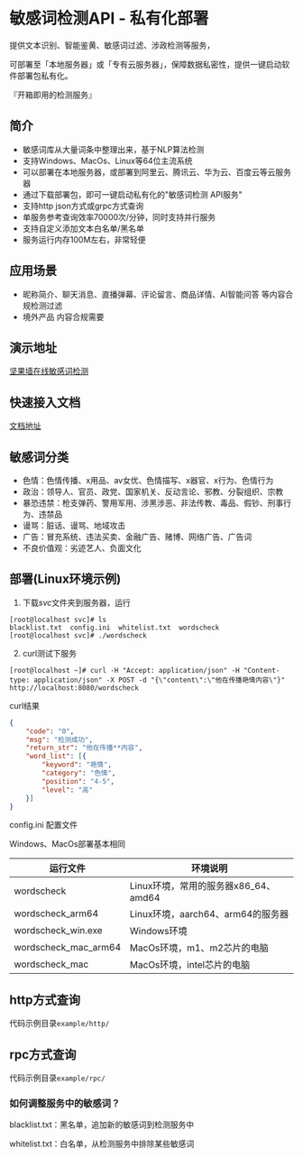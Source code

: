 # 敏感词检测API - 私有化部署
提供文本识别、智能鉴黄、敏感词过滤、涉政检测等服务，

可部署至「本地服务器」或「专有云服务器」，保障数据私密性，提供一键启动软件部署包私有化。

『开箱即用的检测服务』


## 简介
+ 敏感词库从大量词条中整理出来，基于NLP算法检测
+ 支持Windows、MacOs、Linux等64位主流系统
+ 可以部署在本地服务器，或部署到阿里云、腾讯云、华为云、百度云等云服务器
+ 通过下载部署包，即可一键启动私有化的"敏感词检测 API服务"
+ 支持http json方式或grpc方式查询
+ 单服务参考查询效率70000次/分钟，同时支持并行服务
+ 支持自定义添加文本白名单/黑名单
+ 服务运行内存100M左右，非常轻便


## 应用场景
+ 昵称简介、聊天消息、直播弹幕、评论留言、商品详情、AI智能问答 等内容合规检测过滤
+ 境外产品 内容合规需要


## 演示地址
[坚果墙在线敏感词检测]


## 快速接入文档
[文档地址]

##  敏感词分类
+ 色情：色情传播、x用品、av女优、色情描写、x器官、x行为、色情行为
+ 政治：领导人、官员、政党、国家机关、反动言论、邪教、分裂组织、宗教
+ 暴恐违禁：枪支弹药、警用军用、涉黑涉恶、非法传教、毒品、假钞、刑事行为、违禁品
+ 谩骂：脏话、谩骂、地域攻击
+ 广告：冒充系统、违法买卖、金融广告、赌博、网络广告、广告词
+ 不良价值观：劣迹艺人、负面文化

##  部署(Linux环境示例)
1. 下载*svc*文件夹到服务器，运行
```shell
[root@localhost svc]# ls
blacklist.txt  config.ini  whitelist.txt  wordscheck
[root@localhost svc]# ./wordscheck
```

2. curl测试下服务
```shell
[root@localhost ~]# curl -H "Accept: application/json" -H "Content-type: application/json" -X POST -d "{\"content\":\"他在传播艳情内容\"}" http://localhost:8080/wordscheck
```

curl结果
```json
{
	"code": "0",
	"msg": "检测成功",
	"return_str": "他在传播**内容",
	"word_list": [{
		"keyword": "艳情",
		"category": "色情",
		"position": "4-5",
		"level": "高"
	}]
}
```

config.ini  配置文件

Windows、MacOs部署基本相同

| **运行文件**  | **环境说明**  |
| ------------ | ------------ |
| wordscheck | Linux环境，常用的服务器x86_64、amd64 |
| wordscheck_arm64 | Linux环境，aarch64、arm64的服务器 |
| wordscheck_win.exe | Windows环境 |
| wordscheck_mac_arm64 | MacOs环境，m1、m2芯片的电脑 |
| wordscheck_mac | MacOs环境，intel芯片的电脑 |

##  http方式查询
代码示例目录`example/http/`

##  rpc方式查询
代码示例目录`example/rpc/`

### 如何调整服务中的敏感词？
blacklist.txt：黑名单，追加新的敏感词到检测服务中

whitelist.txt：白名单，从检测服务中排除某些敏感词


[坚果墙在线敏感词检测]:http://www.wordscheck.com
[文档地址]:http://doc.wordscheck.com/docs/docs
[版本说明]:http://doc.wordscheck.com/docs/docs/docs-1ef2q7n1kl46b
[购买私钥]:http://doc.wordscheck.com/docs/docs/docs-1ef22tc31kev6
